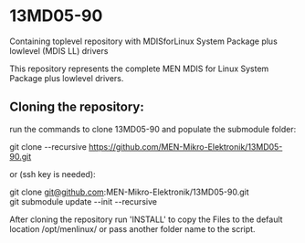 # 13MD05-90

Containing toplevel repository with MDISforLinux System Package plus lowlevel (MDIS LL) drivers

This repository represents the complete MEN MDIS for Linux System Package plus lowlevel drivers.

Cloning the repository:
-----------------------

run the commands to clone 13MD05-90 and populate the submodule folder:

git clone --recursive https://github.com/MEN-Mikro-Elektronik/13MD05-90.git <br />

or (ssh key is needed):

git clone git@github.com:MEN-Mikro-Elektronik/13MD05-90.git <br />
git submodule update --init --recursive



After cloning the repository run 'INSTALL' to copy the Files to the default location /opt/menlinux/ or pass another folder name to the script.

